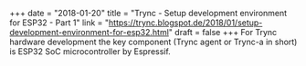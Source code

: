 +++
date = "2018-01-20"
title = "Trync - Setup development environment for ESP32 - Part 1"
link = "https://trync.blogspot.de/2018/01/setup-development-environment-for-esp32.html"
draft = false
+++
For Trync hardware development the key component (Trync agent or Trync-a in short) is ESP32 SoC microcontroller by Espressif.